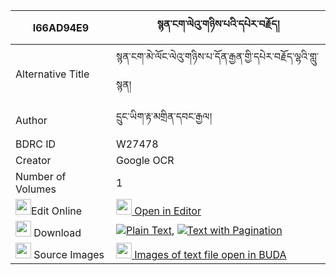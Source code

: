 |I66AD94E9|སྙན་ངག་ལེའུ་གཉིས་པའི་དཔེར་བརྗོད། 
| --- | --- 
|Alternative Title |སྙན་ངག་མེ་ལོང་ལེའུ་གཉིས་པ་དོན་རྒྱན་གྱི་དཔེར་བརྗོད་ལྷའི་གླུ་སྙན།
|Author| དྲུང་ཡིག་རྟ་མགྲིན་དབང་རྒྱལ།
|BDRC ID | W27478
|Creator | Google OCR
|Number of Volumes| 1
|<img width="25" src="https://img.icons8.com/color/25/000000/edit-property.png">Edit Online| [<img width="25" src="https://avatars.githubusercontent.com/u/45091458?s=200&v=4"> Open in Editor](http://editor.openpecha.org/I66AD94E9)
|<img width="25" src="https://img.icons8.com/fluent/48/000000/download-2.png"/>  Download | [![](https://img.icons8.com/color/20/000000/txt.png)Plain Text](https://github.com/Openpecha/I66AD94E9/releases/download/v2/nyenngak_le'u_nyipa_i_pe_ra_jo_plain_I66AD94E9.zip), [![](https://img.icons8.com/color/20/000000/txt.png)Text with Pagination](https://github.com/Openpecha/I66AD94E9/releases/download/v2/nyenngak_le'u_nyipa_i_pe_ra_jo_pages_I66AD94E9.zip)
|<img width="25" src="https://img.icons8.com/plasticine/100/000000/pictures-folder.png"/>  Source Images | [<img width="25" src="https://library.bdrc.io/icons/BUDA-small.svg"> Images of text file open in BUDA](https://library.bdrc.io/show/bdr:W27478)